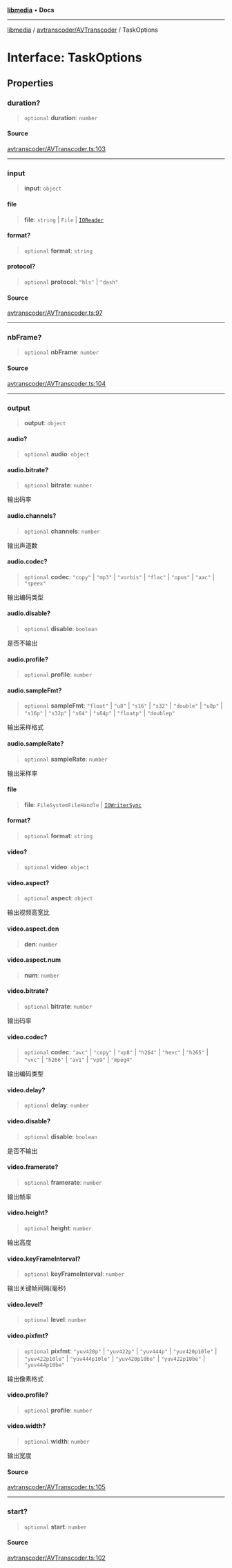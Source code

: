 [**libmedia**](../../../README.md) • **Docs**

***

[libmedia](../../../README.md) / [avtranscoder/AVTranscoder](../README.md) / TaskOptions

# Interface: TaskOptions

## Properties

### duration?

> `optional` **duration**: `number`

#### Source

[avtranscoder/AVTranscoder.ts:103](https://github.com/zhaohappy/libmedia/blob/a88305ff5d10e91621f2d71d24c72fc85681b8f7/src/avtranscoder/AVTranscoder.ts#L103)

***

### input

> **input**: `object`

#### file

> **file**: `string` \| `File` \| [`IOReader`](../../../common/io/IOReader/classes/IOReader.md)

#### format?

> `optional` **format**: `string`

#### protocol?

> `optional` **protocol**: `"hls"` \| `"dash"`

#### Source

[avtranscoder/AVTranscoder.ts:97](https://github.com/zhaohappy/libmedia/blob/a88305ff5d10e91621f2d71d24c72fc85681b8f7/src/avtranscoder/AVTranscoder.ts#L97)

***

### nbFrame?

> `optional` **nbFrame**: `number`

#### Source

[avtranscoder/AVTranscoder.ts:104](https://github.com/zhaohappy/libmedia/blob/a88305ff5d10e91621f2d71d24c72fc85681b8f7/src/avtranscoder/AVTranscoder.ts#L104)

***

### output

> **output**: `object`

#### audio?

> `optional` **audio**: `object`

#### audio.bitrate?

> `optional` **bitrate**: `number`

输出码率

#### audio.channels?

> `optional` **channels**: `number`

输出声道数

#### audio.codec?

> `optional` **codec**: `"copy"` \| `"mp3"` \| `"vorbis"` \| `"flac"` \| `"opus"` \| `"aac"` \| `"speex"`

输出编码类型

#### audio.disable?

> `optional` **disable**: `boolean`

是否不输出

#### audio.profile?

> `optional` **profile**: `number`

#### audio.sampleFmt?

> `optional` **sampleFmt**: `"float"` \| `"u8"` \| `"s16"` \| `"s32"` \| `"double"` \| `"u8p"` \| `"s16p"` \| `"s32p"` \| `"s64"` \| `"s64p"` \| `"floatp"` \| `"doublep"`

输出采样格式

#### audio.sampleRate?

> `optional` **sampleRate**: `number`

输出采样率

#### file

> **file**: `FileSystemFileHandle` \| [`IOWriterSync`](../../../common/io/IOWriterSync/classes/IOWriterSync.md)

#### format?

> `optional` **format**: `string`

#### video?

> `optional` **video**: `object`

#### video.aspect?

> `optional` **aspect**: `object`

输出视频高宽比

#### video.aspect.den

> **den**: `number`

#### video.aspect.num

> **num**: `number`

#### video.bitrate?

> `optional` **bitrate**: `number`

输出码率

#### video.codec?

> `optional` **codec**: `"avc"` \| `"copy"` \| `"vp8"` \| `"h264"` \| `"hevc"` \| `"h265"` \| `"vvc"` \| `"h266"` \| `"av1"` \| `"vp9"` \| `"mpeg4"`

输出编码类型

#### video.delay?

> `optional` **delay**: `number`

#### video.disable?

> `optional` **disable**: `boolean`

是否不输出

#### video.framerate?

> `optional` **framerate**: `number`

输出帧率

#### video.height?

> `optional` **height**: `number`

输出高度

#### video.keyFrameInterval?

> `optional` **keyFrameInterval**: `number`

输出关键帧间隔(毫秒)

#### video.level?

> `optional` **level**: `number`

#### video.pixfmt?

> `optional` **pixfmt**: `"yuv420p"` \| `"yuv422p"` \| `"yuv444p"` \| `"yuv420p10le"` \| `"yuv422p10le"` \| `"yuv444p10le"` \| `"yuv420p10be"` \| `"yuv422p10be"` \| `"yuv444p10be"`

输出像素格式

#### video.profile?

> `optional` **profile**: `number`

#### video.width?

> `optional` **width**: `number`

输出宽度

#### Source

[avtranscoder/AVTranscoder.ts:105](https://github.com/zhaohappy/libmedia/blob/a88305ff5d10e91621f2d71d24c72fc85681b8f7/src/avtranscoder/AVTranscoder.ts#L105)

***

### start?

> `optional` **start**: `number`

#### Source

[avtranscoder/AVTranscoder.ts:102](https://github.com/zhaohappy/libmedia/blob/a88305ff5d10e91621f2d71d24c72fc85681b8f7/src/avtranscoder/AVTranscoder.ts#L102)
